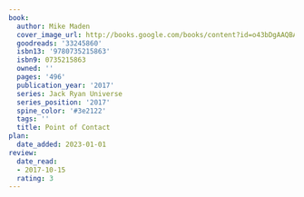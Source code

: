 ```yaml
---
book:
  author: Mike Maden
  cover_image_url: http://books.google.com/books/content?id=o43bDgAAQBAJ&printsec=frontcover&img=1&zoom=1&edge=curl&source=gbs_api
  goodreads: '33245860'
  isbn13: '9780735215863'
  isbn9: 0735215863
  owned: ''
  pages: '496'
  publication_year: '2017'
  series: Jack Ryan Universe
  series_position: '2017'
  spine_color: '#3e2122'
  tags: ''
  title: Point of Contact
plan:
  date_added: 2023-01-01
review:
  date_read:
  - 2017-10-15
  rating: 3
---
```

